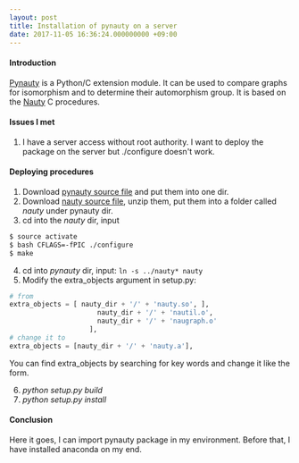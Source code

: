 ```yaml
---
layout: post
title: Installation of pynauty on a server
date: 2017-11-05 16:36:24.000000000 +09:00
---
```


#### Introduction

[Pynauty](https://web.cs.dal.ca/~peter/software/pynauty/html/index.html) is a Python/C extension module. It can be used to compare graphs for isomorphism and to determine their automorphism group. It is based on the [Nauty](http://www3.cs.stonybrook.edu/~algorith/implement/nauty/implement.shtml) C procedures.

#### Issues I met
1. I have a server access without root authority. I want to deploy the package on the server but ./configure doesn't work.

#### Deploying procedures
1. Download [pynauty source file](https://github.com/katsiatyna/pynauty_0.6.0-modification) and put them into one dir.
2. Download [nauty source file](http://users.cecs.anu.edu.au/~bdm/nauty/), unzip them, put them into a folder called *nauty* under pynauty dir.
3. cd into the *nauty* dir, input
```bash
$ source activate
$ bash CFLAGS=-fPIC ./configure
$ make
```
4. cd into *pynauty* dir, input:
`ln -s ../nauty* nauty`
5. Modify the extra_objects argument in setup.py:

```python
# from
extra_objects = [ nauty_dir + '/' + 'nauty.so', ],
                      nauty_dir + '/' + 'nautil.o',
                      nauty_dir + '/' + 'naugraph.o'
                    ],
# change it to
extra_objects = [nauty_dir + '/' + 'nauty.a'],
```
You can find extra_objects by searching for key words and change it like the form.

6. *python setup.py build*
7. *python setup.py install*


#### Conclusion

Here it goes, I can import pynauty package in my environment. Before that, I have installed anaconda on my end.

